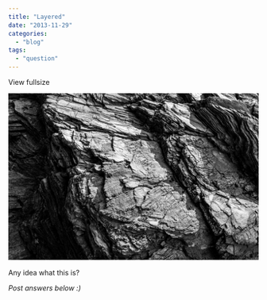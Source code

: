 ```yaml
---
title: "Layered"
date: "2013-11-29"
categories: 
  - "blog"
tags: 
  - "question"
---
```


View fullsize

![20131127-_DSC1816.jpg](/assets/images/23cc3-20131127-_dsc1816.jpg)

Any idea what this is?

_Post answers below :)_
